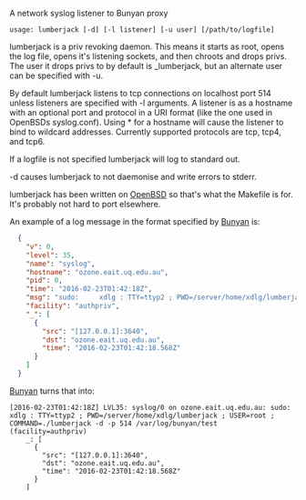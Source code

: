 A network syslog listener to Bunyan proxy

```
usage: lumberjack [-d] [-l listener] [-u user] [/path/to/logfile]
```

lumberjack is a priv revoking daemon. This means it starts as root,
opens the log file, opens it's listening sockets, and then chroots
and drops privs. The user it drops privs to by default is _lumberjack,
but an alternate user can be specified with -u.

By default lumberjack listens to tcp connections on localhost port
514 unless listeners are specified with -l arguments. A listener
is as a hostname with an optional port and protocol in a URI format
(like the one used in OpenBSDs syslog.conf). Using * for a hostname
will cause the listener to bind to wildcard addresses.  Currently
supported protocols are tcp, tcp4, and tcp6.

If a logfile is not specified lumberjack will log to standard out.

-d causes lumberjack to not daemonise and write errors to stderr.

lumberjack has been written on [OpenBSD](http://www.openbsd.org/)
so that's what the Makefile is for. It's probably not hard to port
elsewhere.

An example of a log message in the format specified by
[Bunyan](https://github.com/trentm/node-bunyan) is:

```json
  {
    "v": 0,
    "level": 35,
    "name": "syslog",
    "hostname": "ozone.eait.uq.edu.au",
    "pid": 0,
    "time": "2016-02-23T01:42:18Z",
    "msg": "sudo:     xdlg : TTY=ttyp2 ; PWD=/server/home/xdlg/lumberjack ; USER=root ; COMMAND=./lumberjack -d -p 514 /var/log/bunyan/test",
    "facility": "authpriv",
    "_": [
      {
        "src": "[127.0.0.1]:3640",
        "dst": "ozone.eait.uq.edu.au",
        "time": "2016-02-23T01:42:18.568Z"
      }
    ]
  }
```

[Bunyan](https://github.com/trentm/node-bunyan) turns that into:

```
[2016-02-23T01:42:18Z] LVL35: syslog/0 on ozone.eait.uq.edu.au: sudo:     xdlg : TTY=ttyp2 ; PWD=/server/home/xdlg/lumberjack ; USER=root ; COMMAND=./lumberjack -d -p 514 /var/log/bunyan/test (facility=authpriv)
    _: [
      {
        "src": "[127.0.0.1]:3640",
        "dst": "ozone.eait.uq.edu.au",
        "time": "2016-02-23T01:42:18.568Z"
      }
    ]
```
